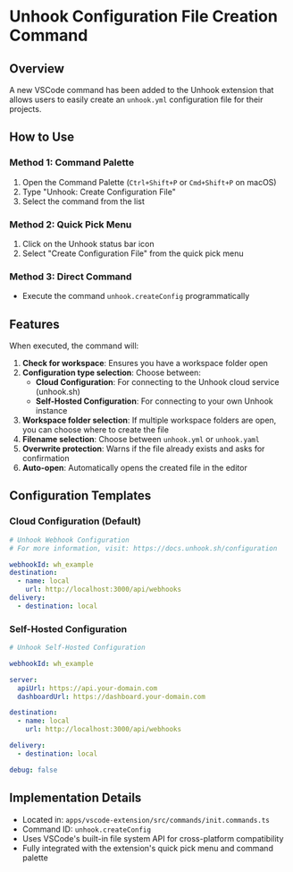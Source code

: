 # Unhook Configuration File Creation Command

## Overview

A new VSCode command has been added to the Unhook extension that allows users to easily create an `unhook.yml` configuration file for their projects.

## How to Use

### Method 1: Command Palette
1. Open the Command Palette (`Ctrl+Shift+P` or `Cmd+Shift+P` on macOS)
2. Type "Unhook: Create Configuration File"
3. Select the command from the list

### Method 2: Quick Pick Menu
1. Click on the Unhook status bar icon
2. Select "Create Configuration File" from the quick pick menu

### Method 3: Direct Command
- Execute the command `unhook.createConfig` programmatically

## Features

When executed, the command will:

1. **Check for workspace**: Ensures you have a workspace folder open
2. **Configuration type selection**: Choose between:
   - **Cloud Configuration**: For connecting to the Unhook cloud service (unhook.sh)
   - **Self-Hosted Configuration**: For connecting to your own Unhook instance
3. **Workspace folder selection**: If multiple workspace folders are open, you can choose where to create the file
4. **Filename selection**: Choose between `unhook.yml` or `unhook.yaml`
5. **Overwrite protection**: Warns if the file already exists and asks for confirmation
6. **Auto-open**: Automatically opens the created file in the editor

## Configuration Templates

### Cloud Configuration (Default)
```yaml
# Unhook Webhook Configuration
# For more information, visit: https://docs.unhook.sh/configuration

webhookId: wh_example
destination:
  - name: local
    url: http://localhost:3000/api/webhooks
delivery:
  - destination: local
```

### Self-Hosted Configuration
```yaml
# Unhook Self-Hosted Configuration

webhookId: wh_example

server:
  apiUrl: https://api.your-domain.com
  dashboardUrl: https://dashboard.your-domain.com

destination:
  - name: local
    url: http://localhost:3000/api/webhooks

delivery:
  - destination: local

debug: false
```

## Implementation Details

- Located in: `apps/vscode-extension/src/commands/init.commands.ts`
- Command ID: `unhook.createConfig`
- Uses VSCode's built-in file system API for cross-platform compatibility
- Fully integrated with the extension's quick pick menu and command palette